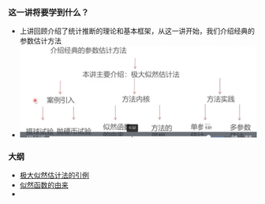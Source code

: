 ### 这一讲将要学到什么？

* 上讲回顾介绍了统计推断的理论和基本框架，从这一讲开始，我们介绍经典的参数估计方法
* ![image-20230409102156244](readme.assets/image-20230409102156244.png)

### 大纲

* [极大似然估计法的引例](极大似然估计法的引例.md)
* [似然函数的由来](似然函数的由来.md)
* 

